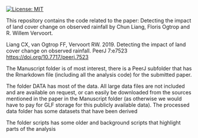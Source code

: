 [![License: MIT](https://img.shields.io/badge/License-MIT-yellow.svg)](https://opensource.org/licenses/MIT)

This repository contains the code related to the paper: Detecting the impact of land cover change on observed rainfall by Chun Liang, Floris Ogtrop and R. Willem Vervoort. 

Liang CX, van Ogtrop FF, Vervoort RW. 2019. Detecting the impact of land cover change on observed rainfall. PeerJ 7:e7523 https://doi.org/10.7717/peerj.7523

The Manuscript folder is of most interest, there is a PeerJ subfolder that has the Rmarkdown file (including all the analysis code) for the submitted paper.

The folder DATA has most of the data.
All large data files are not included and are available on request, or can easily be downloaded from the sources mentioned in the paper in the Manuscript folder (as otherwise we would have to pay for GLF storage for this publicly available data).
The processed data folder has some datasets that have been derived


The folder scripts has some older and background scripts that highlight parts of the analysis
